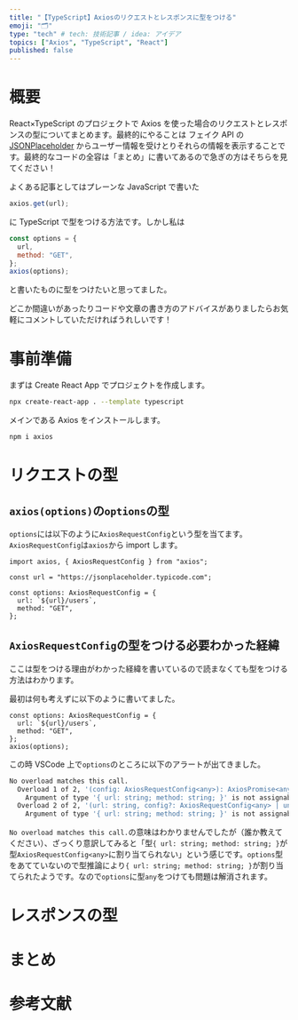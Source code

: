 ```yaml
---
title: "【TypeScript】Axiosのリクエストとレスポンスに型をつける"
emoji: "🗂"
type: "tech" # tech: 技術記事 / idea: アイデア
topics: ["Axios", "TypeScript", "React"]
published: false
---
```


# 概要

React×TypeScript のプロジェクトで Axios を使った場合のリクエストとレスポンスの型についてまとめます。最終的にやることは フェイク API の [JSONPlaceholder](https://jsonplaceholder.typicode.com/) からユーザー情報を受けとりそれらの情報を表示することです。最終的なコードの全容は「まとめ」に書いてあるので急ぎの方はそちらを見てください！

よくある記事としてはプレーンな JavaScript で書いた

```jsx
axios.get(url);
```

に TypeScript で型をつける方法です。しかし私は

```jsx
const options = {
  url,
  method: "GET",
};
axios(options);
```

と書いたものに型をつけたいと思ってました。

どこか間違いがあったりコードや文章の書き方のアドバイスがありましたらお気軽にコメントしていただければうれしいです！

# 事前準備

まずは Create React App でプロジェクトを作成します。

```sh
npx create-react-app . --template typescript
```

メインである Axios をインストールします。

```sh
npm i axios
```

# リクエストの型

## `axios(options)`の`options`の型

`options`には以下のように`AxiosRequestConfig`という型を当てます。`AxiosRequestConfig`は`axios`から import します。

```tsx
import axios, { AxiosRequestConfig } from "axios";

const url = "https://jsonplaceholder.typicode.com";

const options: AxiosRequestConfig = {
  url: `${url}/users`,
  method: "GET",
};
```

## `AxiosRequestConfig`の型をつける必要わかった経緯

ここは型をつける理由がわかった経緯を書いているので読まなくても型をつける方法はわかります。

最初は何も考えずに以下のように書いてました。

```tsx
const options: AxiosRequestConfig = {
  url: `${url}/users`,
  method: "GET",
};
axios(options);
```

この時 VSCode 上で`options`のところに以下のアラートが出てきました。

```sh
No overload matches this call.
  Overload 1 of 2, '(config: AxiosRequestConfig<any>): AxiosPromise<any>', gave the following error.
    Argument of type '{ url: string; method: string; }' is not assignable to parameter of type 'AxiosRequestConfig<any>'.
  Overload 2 of 2, '(url: string, config?: AxiosRequestConfig<any> | undefined): AxiosPromise<any>', gave the following error.
    Argument of type '{ url: string; method: string; }' is not assignable to parameter of type 'string'.ts(2769)
```

`No overload matches this call.`の意味はわかりませんでしたが（誰か教えてください）、ざっくり意訳してみると「型`{ url: string; method: string; }`が型`AxiosRequestConfig<any>`に割り当てられない」という感じです。`options`型をあてていないので型推論により`{ url: string; method: string; }`が割り当てられたようです。なので`options`に型`any`をつけても問題は解消されます。

# レスポンスの型

# まとめ

# 参考文献

